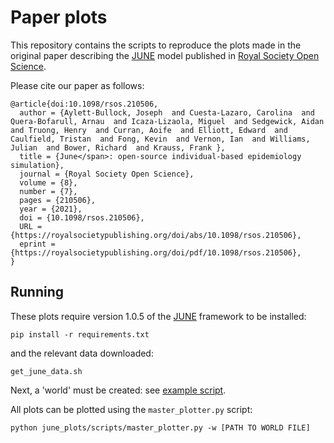 # Paper plots

This repository contains the scripts to reproduce the plots made in the original paper describing the [JUNE](https://github.com/IDAS-Durham/JUNE) model published in [Royal Society Open Science](https://royalsocietypublishing.org/doi/full/10.1098/rsos.210506).

Please cite our paper as follows:

```
@article{doi:10.1098/rsos.210506,
  author = {Aylett-Bullock, Joseph  and Cuesta-Lazaro, Carolina  and Quera-Bofarull, Arnau  and Icaza-Lizaola, Miguel  and Sedgewick, Aidan  and Truong, Henry  and Curran, Aoife  and Elliott, Edward  and Caulfield, Tristan  and Fong, Kevin  and Vernon, Ian  and Williams, Julian  and Bower, Richard  and Krauss, Frank },
  title = {June</span>: open-source individual-based epidemiology simulation},
  journal = {Royal Society Open Science},
  volume = {8},
  number = {7},
  pages = {210506},
  year = {2021},
  doi = {10.1098/rsos.210506},
  URL = {https://royalsocietypublishing.org/doi/abs/10.1098/rsos.210506},
  eprint = {https://royalsocietypublishing.org/doi/pdf/10.1098/rsos.210506},
}

```

## Running

These plots require version 1.0.5 of the [JUNE](https://github.com/IDAS-Durham/JUNE) framework to be installed:

```
pip install -r requirements.txt
```

and the relevant data downloaded:

```
get_june_data.sh
```

Next, a 'world' must be created: see [example script](https://github.com/IDAS-Durham/JUNE/blob/master/example_scripts/create_world.py).

All plots can be plotted using the `master_plotter.py` script:

```
python june_plots/scripts/master_plotter.py -w [PATH TO WORLD FILE]
```